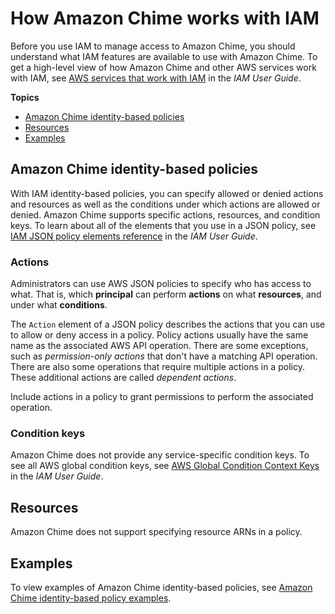 # How Amazon Chime works with IAM<a name="security_iam_service-with-iam"></a>

Before you use IAM to manage access to Amazon Chime, you should understand what IAM features are available to use with Amazon Chime\. To get a high\-level view of how Amazon Chime and other AWS services work with IAM, see [AWS services that work with IAM](https://docs.aws.amazon.com/IAM/latest/UserGuide/reference_aws-services-that-work-with-iam.html) in the *IAM User Guide*\.

**Topics**
+ [Amazon Chime identity\-based policies](#security_iam_service-with-iam-id-based-policies)
+ [Resources](#security_iam_service-with-iam-id-based-policies-resources)
+ [Examples](#security_iam_service-with-iam-id-based-policies-examples)

## Amazon Chime identity\-based policies<a name="security_iam_service-with-iam-id-based-policies"></a>

With IAM identity\-based policies, you can specify allowed or denied actions and resources as well as the conditions under which actions are allowed or denied\. Amazon Chime supports specific actions, resources, and condition keys\. To learn about all of the elements that you use in a JSON policy, see [IAM JSON policy elements reference](https://docs.aws.amazon.com/IAM/latest/UserGuide/reference_policies_elements.html) in the *IAM User Guide*\.

### Actions<a name="security_iam_service-with-iam-id-based-policies-actions"></a>

Administrators can use AWS JSON policies to specify who has access to what\. That is, which **principal** can perform **actions** on what **resources**, and under what **conditions**\.

The `Action` element of a JSON policy describes the actions that you can use to allow or deny access in a policy\. Policy actions usually have the same name as the associated AWS API operation\. There are some exceptions, such as *permission\-only actions* that don't have a matching API operation\. There are also some operations that require multiple actions in a policy\. These additional actions are called *dependent actions*\.

Include actions in a policy to grant permissions to perform the associated operation\.

### Condition keys<a name="security_iam_service-with-iam-id-based-policies-conditionkeys"></a>

Amazon Chime does not provide any service\-specific condition keys\. To see all AWS global condition keys, see [AWS Global Condition Context Keys](https://docs.aws.amazon.com/IAM/latest/UserGuide/reference_policies_condition-keys.html) in the *IAM User Guide*\.

## Resources<a name="security_iam_service-with-iam-id-based-policies-resources"></a>

Amazon Chime does not support specifying resource ARNs in a policy\.

## Examples<a name="security_iam_service-with-iam-id-based-policies-examples"></a>

To view examples of Amazon Chime identity\-based policies, see [Amazon Chime identity\-based policy examples](security_iam_id-based-policy-examples.md)\.